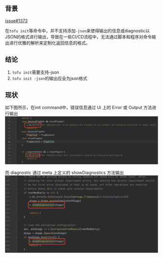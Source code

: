 ## 背景

[issue#1373](https://github.com/opentofu/opentofu/issues/1373)

在`tofu init`等命令中，并不支持添加`-json`来使得输出的信息或diagnostic以JSON的格式进行输出，导致在一些CI/CD流程中，无法通过脚本和程序对命令输出进行优雅的解析来定制化返回信息的格式。

## 结论

1. `tofu init`需要支持-json
2. `tofu init -json`的输出应全为json格式

## 现状

如下图所示，在init command中，错误信息通过 Ui 上的 Error 或 Output 方法进行输出
![code1](/assest/add-json-flag-to-tofu-init/code1.png)

而 diagnostic 通过 meta 上定义的 showDiagnostics 方法输出
![code2](/assest/add-json-flag-to-tofu-init/code2.png)